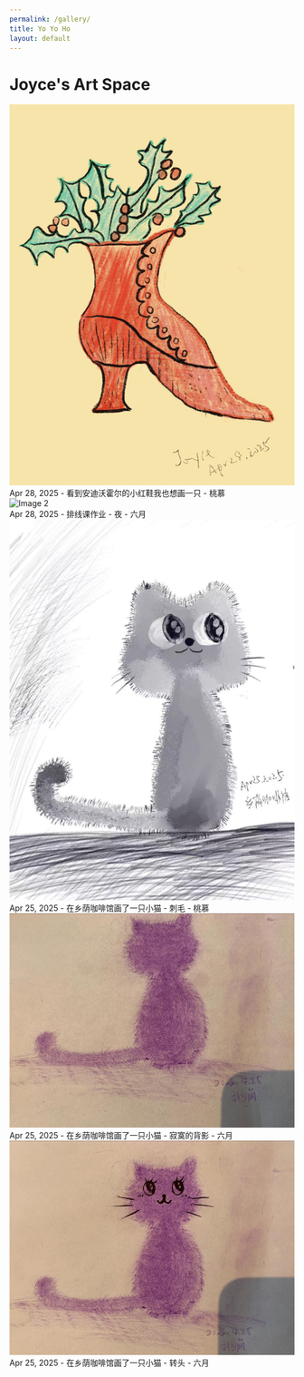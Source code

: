 ```yaml
---
permalink: /gallery/
title: Yo Yo Ho
layout: default
---
```

<div class="gallery-container"> 
    <h1>Joyce's Art Space</h1>
    <div class="gallery">
        <div class="image-item">
            <img src="/images/1.png" alt="Image 1" onclick="openLightbox(this)" />
            <div class="caption">Apr 28, 2025 - 看到安迪沃霍尔的小红鞋我也想画一只 - 桃慕</div>
        </div>
        <div class="image-item">
            <img src="/images/june_scenery.png" alt="Image 2" onclick="openLightbox(this)" />
            <div class="caption">Apr 28, 2025 - 排线课作业 - 夜 - 六月</div>
        </div>
        <div class="image-item">
            <img src="/images/2.png" alt="Image 3" onclick="openLightbox(this)" />
            <div class="caption">Apr 25, 2025 - 在乡荫咖啡馆画了一只小猫 - 刺毛 - 桃慕</div>
        </div>
        <div class="image-item">
            <img src="/images/june_cat_1.png" alt="Image 4" onclick="openLightbox(this)" />
            <div class="caption">Apr 25, 2025 - 在乡荫咖啡馆画了一只小猫 - 寂寞的背影 - 六月</div>
        </div>
        <div class="image-item">
            <img src="/images/june_cat_2.png" alt="Image 5" onclick="openLightbox(this)" />
            <div class="caption">Apr 25, 2025 - 在乡荫咖啡馆画了一只小猫 - 转头 - 六月</div>
        </div>
    </div>
</div>

<div id="lightbox" class="lightbox"></div>
